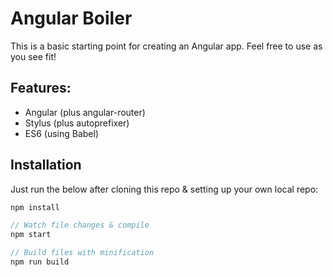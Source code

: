 # Angular Boiler

This is a basic starting point for creating an Angular app. Feel free to use as you see fit!

## Features:

* Angular (plus angular-router)
* Stylus (plus autoprefixer)
* ES6 (using Babel)

## Installation

Just run the below after cloning this repo &amp; setting up your own local repo:

```javascript
npm install

// Watch file changes & compile
npm start

// Build files with minification
npm run build
```
